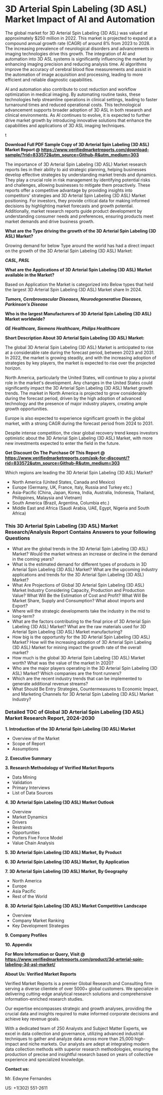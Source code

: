<meta name="title" content="Global 3D Arterial Spin Labeling (3D ASL) Market Impact of AI and Automation"><meta name="description" content="The global market for 3D Arterial Spin Labeling (3D ASL) was valued at approximately $250 million in 2022. This market is projected to expand at a compound annual grow"><meta name="title" content="3D Arterial Spin Labeling (3D ASL) Market Size, Share, Scope, Trends, Growth, Opportunities, Analysis, Forecast"><h1>3D Arterial Spin Labeling (3D ASL) Market Impact of AI and Automation</h1><p>The global market for 3D Arterial Spin Labeling (3D ASL) was valued at approximately $250 million in 2022. This market is projected to expand at a compound annual growth rate (CAGR) of around 8% from 2023 to 2028. The increasing prevalence of neurological disorders and advancements in imaging technologies drive this growth. The integration of AI and automation into 3D ASL systems is significantly influencing the market by enhancing imaging precision and reducing analysis time. AI algorithms improve the accuracy of cerebral blood flow measurements and assist in the automation of image acquisition and processing, leading to more efficient and reliable diagnostic capabilities.</p><p>AI and automation also contribute to cost reduction and workflow optimization in medical imaging. By automating routine tasks, these technologies help streamline operations in clinical settings, leading to faster turnaround times and reduced operational costs. This technological advancement supports broader adoption of 3D ASL in both research and clinical environments. As AI continues to evolve, it is expected to further drive market growth by introducing innovative solutions that enhance the capabilities and applications of 3D ASL imaging techniques.</p>t</p><p id="" class=""><strong>Download Full PDF Sample Copy of 3D Arterial Spin Labeling (3D ASL) Market Report @ <a href="https://www.verifiedmarketreports.com/download-sample/?rid=833572&utm_source=Github-R&utm_medium=303" target="_blank">https://www.verifiedmarketreports.com/download-sample/?rid=833572&utm_source=Github-R&utm_medium=303</a></strong></p><p>The importance of&nbsp;3D Arterial Spin Labeling (3D ASL) Market research reports lies in their ability to aid strategic planning, helping businesses develop effective strategies by understanding market trends and dynamics. They play a crucial role in risk management by identifying potential risks and challenges, allowing businesses to mitigate them proactively. These reports offer a competitive advantage by providing insights into competitors' strategies and 3D Arterial Spin Labeling (3D ASL) Market positioning. For investors, they provide critical data for making informed decisions by highlighting market forecasts and growth potential. Additionally, market research reports guide product development by understanding consumer needs and preferences, ensuring products meet market demands and drive business growth.</p><p><strong>What are the&nbsp;Type driving the growth of the 3D Arterial Spin Labeling (3D ASL) Market?</strong></p><p id="" class="">Growing demand for below Type around the world has had a direct impact on the growth of the 3D Arterial Spin Labeling (3D ASL) Market:</p><em><strong>CASL, PASL</strong></em></p><strong>What are the&nbsp;Applications&nbsp;of 3D Arterial Spin Labeling (3D ASL) Market available in the Market?</strong></p><p id="" class="">Based on Application the Market is categorized into Below types that held the largest 3D Arterial Spin Labeling (3D ASL) Market share In 2024.</p><em><strong>Tumors, Cerebrovascular Diseases, Neurodegenerative Diseases, Parkinson's Disease</strong></em></p><strong>Who is the largest Manufacturers of 3D Arterial Spin Labeling (3D ASL) Market worldwide?</strong></p><p><em><strong>GE Healthcare, Siemens Healthcare, Philips Healthcare</strong></em></p><p id="" class=""><strong>Short Description About 3D Arterial Spin Labeling (3D ASL) Market:</strong></p><p>The global 3D Arterial Spin Labeling (3D ASL) Market is anticipated to rise at a considerable rate during the forecast period, between 2023 and 2031. In 2022, the market is growing steadily, and with the increasing adoption of strategies by key players, the market is expected to rise over the projected horizon.</p><p>North America, particularly the United States, will continue to play a pivotal role in the market's development. Any changes in the United States could significantly impact the 3D Arterial Spin Labeling (3D ASL) Market growth trends. The market in North America is projected to grow considerably during the forecast period, driven by the high adoption of advanced technology and the presence of major industry players, creating ample growth opportunities.</p><p>Europe is also expected to experience significant growth in the global market, with a strong CAGR during the forecast period from 2024 to 2031.</p><p>Despite intense competition, the clear global recovery trend keeps investors optimistic about the 3D Arterial Spin Labeling (3D ASL) Market, with more new investments expected to enter the field in the future.</p><p id="" class=""><strong>Get Discount On The Purchase Of This Report @ <a href="https://www.verifiedmarketreports.com/ask-for-discount/?rid=833572&utm_source=Github-R&utm_medium=303" target="_blank">https://www.verifiedmarketreports.com/ask-for-discount/?rid=833572&utm_source=Github-R&utm_medium=303</a></strong></p>Which regions are leading the 3D Arterial Spin Labeling (3D ASL) Market?</p><ul><li>North America (United States, Canada and Mexico)</li><li>Europe (Germany, UK, France, Italy, Russia and Turkey etc.)</li><li>Asia-Pacific (China, Japan, Korea, India, Australia, Indonesia, Thailand, Philippines, Malaysia and Vietnam)</li><li>South America (Brazil, Argentina, Columbia etc.)</li><li>Middle East and Africa (Saudi Arabia, UAE, Egypt, Nigeria and South Africa)</li></ul><h3 id="" class="">This 3D Arterial Spin Labeling (3D ASL) Market Research/Analysis Report Contains Answers to your following Questions</h3><ul><li>What are the global trends in the 3D Arterial Spin Labeling (3D ASL) Market? Would the market witness an increase or decline in the demand in the coming years?</li><li>What is the estimated demand for different types of products in 3D Arterial Spin Labeling (3D ASL) Market? What are the upcoming industry applications and trends for the 3D Arterial Spin Labeling (3D ASL) Market?</li><li>What Are Projections of Global 3D Arterial Spin Labeling (3D ASL) Market Industry Considering Capacity, Production and Production Value? What Will Be the Estimation of Cost and Profit? What Will Be Market Share, Supply and Consumption? What about imports and Export?</li><li>Where will the strategic developments take the industry in the mid to long-term?</li><li>What are the factors contributing to the final price of 3D Arterial Spin Labeling (3D ASL) Market? What are the raw materials used for 3D Arterial Spin Labeling (3D ASL) Market manufacturing?</li><li>How big is the opportunity for the 3D Arterial Spin Labeling (3D ASL) Market? How will the increasing adoption of 3D Arterial Spin Labeling (3D ASL) Market for mining impact the growth rate of the overall market?</li><li>How much is the global 3D Arterial Spin Labeling (3D ASL) Market worth? What was the value of the market In 2020?</li><li>Who are the major players operating in the 3D Arterial Spin Labeling (3D ASL) Market? Which companies are the front runners?</li><li>Which are the recent industry trends that can be implemented to generate additional revenue streams?</li><li>What Should Be Entry Strategies, Countermeasures to Economic Impact, and Marketing Channels for 3D Arterial Spin Labeling (3D ASL) Market Industry?</li></ul><h3 id="" class="">Detailed TOC of Global 3D Arterial Spin Labeling (3D ASL) Market Research Report, 2024-2030</h3><p id="" class=""><strong>1. Introduction of the 3D Arterial Spin Labeling (3D ASL) Market</strong></p><ul><li>Overview of the Market</li><li>Scope of Report</li><li>Assumptions</li></ul><p id="" class=""><strong>2. Executive Summary</strong></p><p id="" class=""><strong>3. Research Methodology of Verified Market Reports</strong></p><ul><li>Data Mining</li><li>Validation</li><li>Primary Interviews</li><li>List of Data Sources</li></ul><p id="" class=""><strong>4. 3D Arterial Spin Labeling (3D ASL) Market Outlook</strong></p><ul><li>Overview</li><li>Market Dynamics</li><li>Drivers</li><li>Restraints</li><li>Opportunities</li><li>Porters Five Force Model</li><li>Value Chain Analysis</li></ul><p id="" class=""><strong>5. 3D Arterial Spin Labeling (3D ASL) Market, By Product</strong></p><p id="" class=""><strong>6. 3D Arterial Spin Labeling (3D ASL) Market, By Application</strong></p><p id="" class=""><strong>7. 3D Arterial Spin Labeling (3D ASL) Market, By Geography</strong></p><ul><li>North America</li><li>Europe</li><li>Asia Pacific</li><li>Rest of the World</li></ul><p id="" class=""><strong>8. 3D Arterial Spin Labeling (3D ASL) Market Competitive Landscape</strong></p><ul><li>Overview</li><li>Company Market Ranking</li><li>Key Development Strategies</li></ul><p id="" class=""><strong>9. Company Profiles</strong></p><p id="" class=""><strong>10. Appendix</strong></p><p id="" class=""><strong>For More Information or Query, Visit @ <a href="https://www.verifiedmarketreports.com/product/3d-arterial-spin-labeling-3d-asl-market/" target="_blank">https://www.verifiedmarketreports.com/product/3d-arterial-spin-labeling-3d-asl-market/</a></strong></p><p id="" class=""><strong>About Us: Verified Market Reports</strong></p><p id="" class="">Verified Market Reports is a premier Global Research and Consulting firm serving a diverse clientele of over 5000+ global customers. We specialize in delivering cutting-edge analytical research solutions and comprehensive information-enriched research studies.</p><p id="" class="">Our expertise encompasses strategic and growth analyses, providing the crucial data and insights required to make informed corporate decisions and achieve key revenue goals.</p><p id="" class="">With a dedicated team of 250 Analysts and Subject Matter Experts, we excel in data collection and governance, utilizing advanced industrial techniques to gather and analyze data across more than 25,000 high-impact and niche markets. Our analysts are adept at integrating modern data collection methods with superior research methodologies, ensuring the production of precise and insightful research based on years of collective experience and specialized knowledge.</p><p id="" class=""><strong>Contact us:</strong></p><p id="" class="">Mr. Edwyne Fernandes</p><p id="" class="">US: +1(302) 551-2611</p>